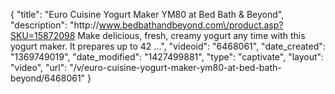 {
    "title": "Euro Cuisine Yogurt Maker YM80 at Bed Bath & Beyond",
    "description": "http:\/\/www.bedbathandbeyond.com\/product.asp?SKU=15872098 Make delicious, fresh, creamy yogurt any time with this yogurt maker. It prepares up to 42 ...",
    "videoid": "6468061",
    "date_created": "1369749019",
    "date_modified": "1427499881",
    "type": "captivate",
    "layout": "video",
    "url": "\/v\/euro-cuisine-yogurt-maker-ym80-at-bed-bath-beyond\/6468061"
}